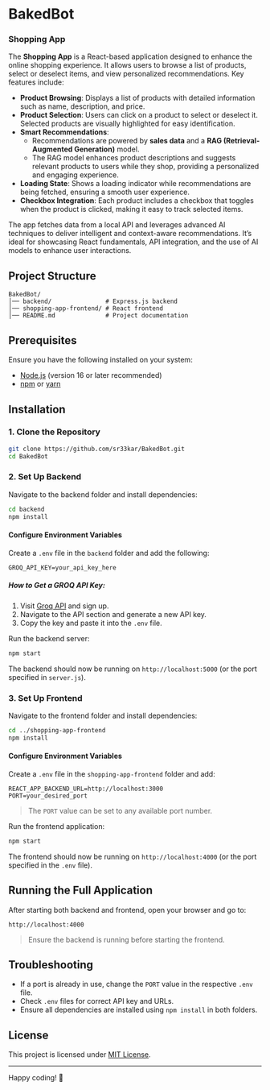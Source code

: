 # BakedBot
### Shopping App

The **Shopping App** is a React-based application designed to enhance the online shopping experience. It allows users to browse a list of products, select or deselect items, and view personalized recommendations. Key features include:

- **Product Browsing**: Displays a list of products with detailed information such as name, description, and price.
- **Product Selection**: Users can click on a product to select or deselect it. Selected products are visually highlighted for easy identification.
- **Smart Recommendations**:
  - Recommendations are powered by **sales data** and a **RAG (Retrieval-Augmented Generation)** model.
  - The RAG model enhances product descriptions and suggests relevant products to users while they shop, providing a personalized and engaging experience.
- **Loading State**: Shows a loading indicator while recommendations are being fetched, ensuring a smooth user experience.
- **Checkbox Integration**: Each product includes a checkbox that toggles when the product is clicked, making it easy to track selected items.

The app fetches data from a local API and leverages advanced AI techniques to deliver intelligent and context-aware recommendations. It’s ideal for showcasing React fundamentals, API integration, and the use of AI models to enhance user interactions.

## Project Structure
```
BakedBot/
│── backend/               # Express.js backend
│── shopping-app-frontend/ # React frontend
│── README.md              # Project documentation
```

## Prerequisites
Ensure you have the following installed on your system:
- [Node.js](https://nodejs.org/) (version 16 or later recommended)
- [npm](https://www.npmjs.com/) or [yarn](https://yarnpkg.com/)

## Installation

### 1. Clone the Repository
```sh
git clone https://github.com/sr33kar/BakedBot.git
cd BakedBot
```

### 2. Set Up Backend
Navigate to the backend folder and install dependencies:
```sh
cd backend
npm install
```

#### Configure Environment Variables
Create a `.env` file in the `backend` folder and add the following:
```
GROQ_API_KEY=your_api_key_here
```
##### How to Get a GROQ API Key:
1. Visit [Groq API](https://groq.com/) and sign up.
2. Navigate to the API section and generate a new API key.
3. Copy the key and paste it into the `.env` file.

Run the backend server:
```sh
npm start
```
The backend should now be running on `http://localhost:5000` (or the port specified in `server.js`).

### 3. Set Up Frontend
Navigate to the frontend folder and install dependencies:
```sh
cd ../shopping-app-frontend
npm install
```

#### Configure Environment Variables
Create a `.env` file in the `shopping-app-frontend` folder and add:
```
REACT_APP_BACKEND_URL=http://localhost:3000
PORT=your_desired_port
```
> The `PORT` value can be set to any available port number.

Run the frontend application:
```sh
npm start
```
The frontend should now be running on `http://localhost:4000` (or the port specified in the `.env` file).

## Running the Full Application
After starting both backend and frontend, open your browser and go to:
```
http://localhost:4000
```
> Ensure the backend is running before starting the frontend.

## Troubleshooting
- If a port is already in use, change the `PORT` value in the respective `.env` file.
- Check `.env` files for correct API key and URLs.
- Ensure all dependencies are installed using `npm install` in both folders.

## License
This project is licensed under [MIT License](LICENSE).

---
Happy coding! 🚀
